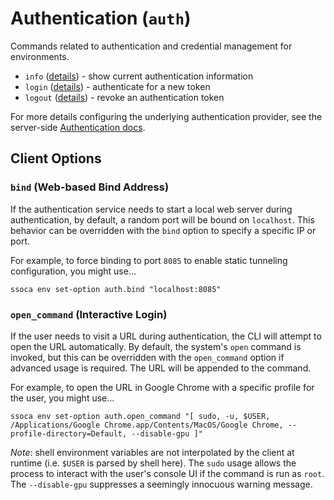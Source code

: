 # Authentication (`auth`)

Commands related to authentication and credential management for environments.

 * `info` ([details](info-cmd)) - show current authentication information
 * `login` ([details](login-cmd)) - authenticate for a new token
 * `logout` ([details](logout-cmd)) - revoke an authentication token

For more details configuring the underlying authentication provider, see the server-side [Authentication docs](../../auth/authn).


## Client Options

### `bind` (Web-based Bind Address)

If the authentication service needs to start a local web server during authentication, by default, a random port will be bound on `localhost`. This behavior can be overridden with the `bind` option to specify a specific IP or port.

For example, to force binding to port `8085` to enable static tunneling configuration, you might use...

    ssoca env set-option auth.bind "localhost:8085"


### `open_command` (Interactive Login)

If the user needs to visit a URL during authentication, the CLI will attempt to open the URL automatically. By default, the system's `open` command is invoked, but this can be overridden with the `open_command` option if advanced usage is required. The URL will be appended to the command.

For example, to open the URL in Google Chrome with a specific profile for the user, you might use...

    ssoca env set-option auth.open_command "[ sudo, -u, $USER, /Applications/Google Chrome.app/Contents/MacOS/Google Chrome, --profile-directory=Default, --disable-gpu ]"

*Note*: shell environment variables are not interpolated by the client at runtime (i.e. `$USER` is parsed by shell here). The `sudo` usage allows the process to interact with the user's console UI if the command is run as `root`. The `--disable-gpu` suppresses a seemingly innocuous warning message.
